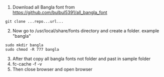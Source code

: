 1. Download all Bangla font from https://github.com/bulbul5391/all_bangla_font
```
git clone ...repo...url...
```
2. Now go to /usr/local/share/fonts directory and create a folder. example "bangla"
```
sudo mkdir bangla
sudo chmod -R 777 bangla
```    
3. After that copy all bangla fonts not folder and past in sample folder
4. fc-cache -f -v
5. Then close browser and open browser

